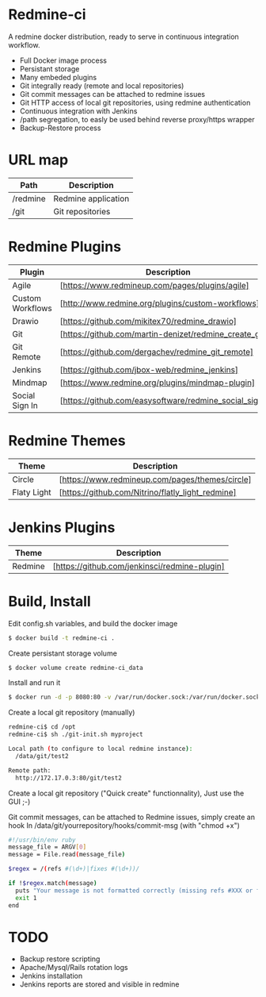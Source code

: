 # Redmine-ci
A redmine docker distribution, ready to serve in continuous integration workflow.

  - Full Docker image process
  - Persistant storage
  - Many embeded plugins
  - Git integrally ready (remote and local repositories)
  - Git commit messages can be attached to redmine issues
  - Git HTTP access of local git repositories, using redmine authentication
  - Continuous integration with Jenkins
  - /path segregation, to easly be used behind reverse proxy/https wrapper
  - Backup-Restore process

# URL map
| Path | Description |
| ------ | ------ |
| /redmine | Redmine application |
| /git | Git repositories |

# Redmine Plugins
| Plugin | Description |
| ------ | ------ |
| Agile | [https://www.redmineup.com/pages/plugins/agile] |
| Custom Workflows | [http://www.redmine.org/plugins/custom-workflows] |
| Drawio | [https://github.com/mikitex70/redmine_drawio] |
| Git | [https://github.com/martin-denizet/redmine_create_git] |
| Git Remote | [https://github.com/dergachev/redmine_git_remote] |
| Jenkins | [https://github.com/jbox-web/redmine_jenkins] |
| Mindmap | [https://www.redmine.org/plugins/mindmap-plugin] |
| Social Sign In | [https://github.com/easysoftware/redmine_social_sign_in] |


# Redmine Themes
| Theme | Description |
| ------ | ------ |
| Circle | [https://www.redmineup.com/pages/themes/circle] |
| Flaty Light | [https://github.com/Nitrino/flatly_light_redmine] |

# Jenkins Plugins
| Theme | Description |
| ------ | ------ |
| Redmine | [https://github.com/jenkinsci/redmine-plugin] |

# Build, Install
Edit config.sh variables, and build the docker image
```sh
$ docker build -t redmine-ci .
```

Create persistant storage volume
```sh
$ docker volume create redmine-ci_data
```

Install and run it
```sh
$ docker run -d -p 8080:80 -v /var/run/docker.sock:/var/run/docker.sock -v redmine-ci_data:/data redmine-ci
```

Create a local git repository (manually)
```sh
redmine-ci$ cd /opt
redmine-ci$ sh ./git-init.sh myproject

Local path (to configure to local redmine instance):
  /data/git/test2

Remote path:
  http://172.17.0.3:80/git/test2
```

Create a local git repository ("Quick create" functionnality),
Just use the GUI ;-)

Git commit messages, can be attached to Redmine issues, simply create an hook
In /data/git/yourrepository/hooks/commit-msg (with "chmod +x")
```sh
#!/usr/bin/env ruby
message_file = ARGV[0]
message = File.read(message_file)

$regex = /(refs #(\d+)|fixes #(\d+))/

if !$regex.match(message)
  puts "Your message is not formatted correctly (missing refs #XXX or fixes #XXX)"
  exit 1
end
```

# TODO
  - Backup restore scripting
  - Apache/Mysql/Rails rotation logs
  - Jenkins installation
  - Jenkins reports are stored and visible in redmine
